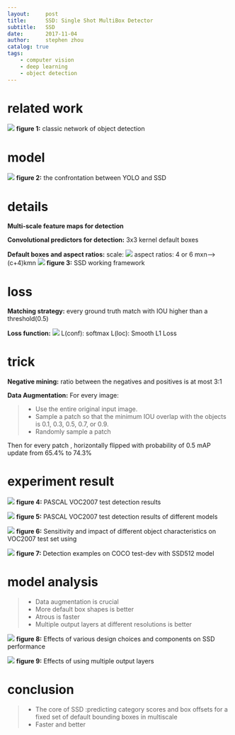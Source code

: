 ```yaml
---
layout:     post
title:      SSD: Single Shot MultiBox Detector
subtitle:   SSD
date:       2017-11-04
author:     stephen zhou
catalog: true
tags:
    - computer vision
    - deep learning
    - object detection
---
```


# related work
![](https://i.imgur.com/91Xrk1v.png)
**figure 1:** classic network of object detection

# model
![](https://i.imgur.com/va1IK8u.png)
**figure 2:** the confrontation between YOLO and SSD

# details
**Multi-scale feature maps for detection**

**Convolutional predictors for detection:** 3x3 kernel   default boxes

**Default boxes and aspect ratios:**
scale: ![](https://i.imgur.com/MVbIfLL.png)
aspect ratios: 4 or 6
mxn—>(c+4)kmn
![](https://i.imgur.com/kRD4QY1.png)
**figure 3:** SSD working framework

# loss
**Matching strategy:** every ground truth match with IOU higher than a threshold(0.5)

**Loss function:**
![](https://i.imgur.com/AQhiMxj.png)
L(conf): softmax
L(loc): Smooth L1 Loss

# trick
**Negative mining:** ratio between the negatives and positives is at most 3:1

**Data Augmentation:**
For every image: 

>- Use the entire original input image.
>- Sample a patch so that the minimum IOU overlap with the objects is 0.1, 0.3, 0.5, 0.7, or 0.9.
>- Randomly sample a patch

Then for every patch , horizontally flipped with probability of 0.5
mAP update from 65.4% to 74.3%

# experiment result

![](https://i.imgur.com/G6SpcRB.png)
**figure 4:** PASCAL VOC2007 test detection results

![](https://i.imgur.com/U5qrhwf.png)
**figure 5:** PASCAL VOC2007 test detection results of different models

![](https://i.imgur.com/c1kbGJK.png)
**figure 6:** Sensitivity and impact of different object characteristics on VOC2007 test set using

![](https://i.imgur.com/DEJkKPu.jpg)
**figure 7:** Detection examples on COCO test-dev with SSD512 model

# model analysis
>- Data augmentation is crucial
>- More default box shapes is better
>- Atrous is faster
>- Multiple output layers at different resolutions is better

![](https://i.imgur.com/BfQjB17.png)
**figure 8:** Effects of various design choices and components on SSD performance

![](https://i.imgur.com/ZqUBNtC.png)
**figure 9:** Effects of using multiple output layers

# conclusion
>- The core of SSD :predicting category scores and box offsets for a fixed set of default bounding boxes in multiscale
>- Faster and better

